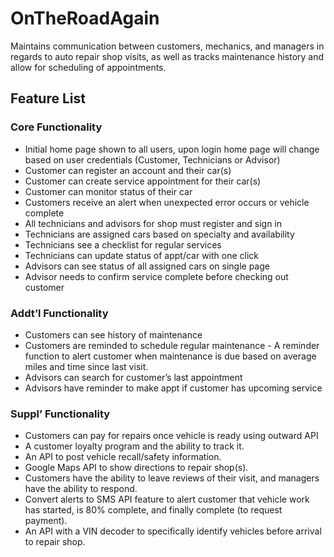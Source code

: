 # OnTheRoadAgain
Maintains communication between customers, mechanics, and managers in regards to auto repair shop visits, as well as tracks maintenance history and allow for scheduling of appointments.

## Feature List
### Core Functionality 
* Initial home page shown to all users, upon login home page will change based on user credentials (Customer, Technicians or Advisor)
* Customer can register an account and their car(s) 
* Customer can create service appointment for their car(s)
* Customer can monitor status of their car 
* Customers receive an alert when unexpected error occurs or vehicle complete
* All technicians and advisors for shop must register and sign in  
* Technicians are assigned cars based on specialty and availability
* Technicians see a checklist for regular services 
* Technicians can update status of appt/car with one click 
* Advisors can see status of all assigned cars on single page 
* Advisor needs to confirm service complete before checking out customer

### Addt’l Functionality 
* Customers can see history of maintenance 
* Customers are reminded to schedule regular maintenance - A reminder function to alert customer when maintenance is due based on average miles and time since last visit.
* Advisors can search for customer’s last appointment 
* Advisors have reminder to make appt if customer has upcoming service

### Suppl’ Functionality 
* Customers can pay for repairs once vehicle is ready using outward API 
* A customer loyalty program and the ability to track it.
* An API to post vehicle recall/safety information.
* Google Maps API to show directions to repair shop(s).
* Customers have the ability to leave reviews of their visit, and managers have the ability to respond.
* Convert alerts to SMS API feature to alert customer that vehicle work has started, is 80% complete, and finally complete (to request payment).
* An API with a VIN decoder to specifically identify vehicles before arrival to repair shop.

